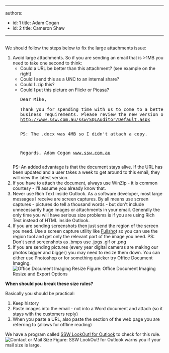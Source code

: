 

---
authors:
  - id: 1
    title: Adam Cogan
  - id: 2
    title: Cameron Shaw
---




<span class='intro'>   <br>
We should follow the steps below to fix the large attachments issue&#58;
 </span>


  <ol>
    <li>Avoid large attachments. So if you are sending an email that is &gt;1MB you need to take one second to think&#58;
    <ul>
        <li>Could a URL be better than this attachment? (see example on the right) </li>
        <li>Could I send this as a UNC to an internal share? </li>
        <li>Could I .zip this? </li>
        <li>Could I put this picture on Flickr or Picasa?
        <pre class="ms-rteCustom-GreyBox">Dear Mike,<br> <br>Thank you for spending time with us to come to a better understanding of your <br>business requirements. Please review the new version of specification at <br><a href="http&#58;//www.ssw.com.au/ssw/SQLAuditor/Default.aspx">http&#58;//www.ssw.com.au/ssw/SQLAuditor/Default.aspx</a>
                        
PS&#58; The .docx was 4MB so I didn't attach a copy.
                   
Regards,
Adam Cogan
<a href="http&#58;//www.ssw.com.au/ssw">www.ssw.com.au</a>
</pre>
        </li>
    </ul>
    PS&#58; An added advantage is that the document stays alive. If the URL has been updated and a user takes a week to get around to this email, they will view the latest version. </li>
    <li>If you have to attach the document, always use WinZip - it is common courtesy - I'll assume you already know that. </li>
    <li>Never use Rich Text inside Outlook. As a software developer, most large messages I receive are screen captures. By all means use screen captures - pictures do tell a thousand words - but don't include unnecessarily huge images or attachments in your email. Generally the only time you will have serious size problems is if you are using Rich Text instead of HTML inside Outlook. </li>
    <li>If you are sending screenshots then just send the region of the screen you need. Use a screen capture utility like <a href="http&#58;//www.ssw.com.au/ssw/Standards/DeveloperGeneral/WindowsTools.aspx#Snagit">Fullsho</a><span>t</span> so you can use the region tool and get only the relevant part of the image you need. PS&#58; Don't send screenshots as .bmps use .jpgs .gif or .png </li>
    <li>If you are sending pictures (every year digital cameras are making our photos bigger and bigger) you may need to resize them down. You can either use Photoshop or for something quicker try Office Document Imaging. <br>
    <img class="ms-rteCustom-ImageArea" alt="Office Document Imaging Resize" src="/Communication/RulesToBetterEmail/PublishingImages/paper-sizes.jpg" />
<span class="ms-rteCustom-FigureNormal">Figure&#58; Office Document Imaging Resize and Export Options </span></li>
</ol>
<p><strong>When should you break these size rules?</strong> </p>
<p>Basically you should be practical&#58; </p>
<ol>
    <li>Keep history </li>
    <li>Paste images into the email - not into a Word document and attach (so it stays with the customers reply) </li>
    <li>When you paste a URL, also paste the section of the web page you are referring to (allows for offline reading) </li>
</ol>
<div class="ms-rteCustom-YellowBorderBox">We have a program called <a href="http&#58;//www.ssw.com.au/ssw/LookOut/">SSW LookOut! for Outlook</a> to check for this rule. <img class="ms-rteCustom-ImageArea" alt="Contact or Mail Size" src="/Communication/RulesToBetterEmail/PublishingImages/ContactorMailSize.gif" /> <span class="ms-rteCustom-FigureNormal">Figure&#58; SSW LookOut! for Outlook warns you if your mail size is large. </span></div>



